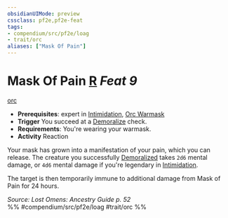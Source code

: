 ```yaml
---
obsidianUIMode: preview
cssclass: pf2e,pf2e-feat
tags:
- compendium/src/pf2e/loag
- trait/orc
aliases: ["Mask Of Pain"]
---
```

# Mask Of Pain  [R](../../Rules/core-rulebook/chapter-9-playing-the-game.md#Actions "Reaction") *Feat 9*  
[orc](../../Rules/traits/orc.md)  

- **Prerequisites**: expert in [Intimidation](../skills.md#Intimidation), [Orc Warmask](orc-warmask-loag.md)
- **Trigger** You succeed at a [Demoralize](../../Rules/actions/demoralize.md) check.
- **Requirements**: You're wearing your warmask.
- **Activity** Reaction

Your mask has grown into a manifestation of your pain, which you can release. The creature you successfully [Demoralized](../../Rules/actions/demoralize.md) takes `2d6` mental damage, or `4d6` mental damage if you're legendary in [Intimidation](../skills.md#Intimidation).

The target is then temporarily immune to additional damage from Mask of Pain for 24 hours.

*Source: Lost Omens: Ancestry Guide p. 52*  
%% #compendium/src/pf2e/loag #trait/orc %%